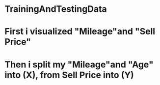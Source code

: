 # TrainingAndTestingData
# First i visualized "Mileage"and "Sell Price"
# Then i split my  "Mileage"and "Age" into (X), from Sell Price into (Y)
